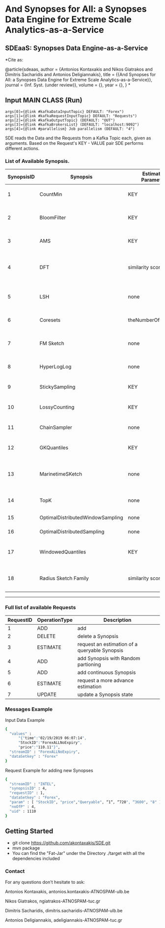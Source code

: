 # **And Synopses for All: a Synopses Data Engine for Extreme Scale Analytics-as-a-Service**

## SDEaaS: Synopses Data Engine-as-a-Service

*Cite as:

@article{sdeaas,
  author    = {Antonios Kontaxakis and
               Nikos Giatrakos and
			   Dimitris Sacharidis and
               Antonios Deligiannakis},
  title     = {{And Synopses for All: a Synopses Data Engine for Extreme Scale Analytics-as-a-Service}},
  journal   = {Inf. Syst. (under review)},
  volume    = {},
  year      = {},
}
*

## Input MAIN CLASS (Run)
~~~
args[0]={@link #kafkaDataInputTopic} DEFAULT: "Forex")
args[1]={@link #kafkaRequestInputTopic} DEFAULT: "Requests")
args[2]={@link #kafkaOutputTopic} (DEFAULT: "OUT")
args[3]={@link #kafkaBrokersList} (DEFAULT: "localhost:9092")
args[4]={@link #parallelism} Job parallelism (DEFAULT: "4")
~~~

SDE reads the Data and the Requests from a Kafka Topic each, given as arguments.
Based on the Request's KEY - VALUE pair SDE performs different actions.

### List of Available Synopsis.

| SynopsisID | Synopsis| Estimation Parameters| Estimates| Mostly Used|	Parameters|
| ---------- | ------- | ---------------------|----------|------------|-----------|
|1|	CountMin |	KEY |	Count|	Frequent Itemsets|	KeyField, ValueField,OperationMode, epsilon, cofidence, seed |
|2|	BloomFilter| KEY |	Member of a Set| 	Membership|	KeyField, ValueField,OperationMode, numberOfElements, FalsePositive|
|3|	AMS|	KEY|	 L2 norm, innerProduct, Count|	Frequent Itemsets|	KeyField, ValueField,OperationMode, Depth, Buckets|
|4|	DFT|	similarity score|	Fourier Coefficients|	Correlation|	KeyField, ValueField,  timeField,OperationMode,Interval in Seconds, Basic Window Size in Seconds, Sliding Window Size in Seconds , #coefficients|
|5|	LSH	|none	|BucketID - Projected features	|Correlation|	KeyField, ValueField,OperationMode, windowSize, Dimensions, numberOfBuckets|
|6|	Coresets|	theNumberOfClustersK|	Coresets used for kmeans|	Clustering|	KeyField, ValueField,OperationMode, maxBucketSize,dimensions|
|7|	FM Sketch	|	none	|Cardinality	|Cardinality	|keyField, ValueField, OperationMode, Bitmap size, epsilon relative error, probabilityofFailure |
|8|	HyperLogLog|	none	|Cardinality	|Cardinality	|keyField, ValueField, OperationMode, rsd ( relative standard deviation )|
|9|	StickySampling	|KEY	|FrequentItems, isFrequent, Count|	Frequent Itemsets	|keyField, ValueField, OperationMode, support, epsilon, probabilityofFailure|
|10|	LossyCounting|	KEY|	Count, FrequentItems	|Frequent Itemsets	|keyField, ValueField, OperationMode, epsilon ( the maximum error bound )|
|11|	ChainSampler|	none|	Sample of the data|	Sampling|	keyField,  ValueField, OperationMode, size of sample, size of the window|
|12|	GKQuantiles|	KEY|	Quantile	|Quantiles|keyField , ValueField, OperationMode, epsilon ( the maximum error bound )|
|13|	MarinetimeSKetch|	none	|Ship positions(Sample)|	Sampling	|keyField, ValueField, OperationMode,  minsamplingperiod, minimumDistance, speed(knots) ,corse(degrees)| 
|14|	TopK|	none|	TopK|	TopK|	keyField, ValueField, OperationMode, numberOfK, countDown|
|15|	OptimalDistributedWindowSampling	|none	|Sample of the data	|Sampling|	keyField, ValueField, OperationMode, windowSize|
|16|	OptimalDistributedSampling|	none	|Sample of the data|	Sampling|	keyField, ValueField, OperationMode|
|17|	WindowedQuantiles|	KEY|	Quantile|	Quantiles	|keyField , ValueField, OperationMode, epsilon ( the maximum error bound ),windowSize|
|18|	Radius Sketch Family| similarity score|	similarity score|	similarity/distance|	KeyField, ValueField, OperationMode,Group Size, Sketch Size,Window Size, Number of Groups|

---
### Full list of available Requests

|RequestID|	OperationType|Description|
| --------| ----------   |-----------|
|1|	ADD|add| Synopsis with Keyed partitioning| 
|2|	DELETE|delete a Synopsis|
|3|	ESTIMATE|request an estimation of a queryable Synopsis|
|4|	ADD|add Synopsis with Random partioning|
|5|	ADD|add continuous Synopsis|
|6|	ESTIMATE|request a more advance estimation|
|7|	UPDATE|	update a Synopsis state|


### Messages Example

Input Data Example
```sh
{
  "values" : 
	  "{"time":"02/19/2019 06:07:14",
	  "StockID":"ForexALLNoExpiry",
	  "price":"110.11"}",
  "streamID" : "ForexALLNoExpiry",
  "dataSetkey" : "Forex"
}

```
Request  Example for adding new Synopses
```sh
{
  "streamID" : "INTEL",
  "synopsisID" : 4,
  "requestID" : 1,
  "dataSetkey" : "Forex",
  "param" : [ "StockID", "price","Queryable", “1“, “720", “3600", "8" ],
  "noOfP" : 4,
  "uid" : 1110
}


```

## Getting Started

- git clone https://github.com/akontaxakis/SDE.git
- mvn package
- You can find the  "Fat-Jar" under the Directory ./target with all the dependencies included

### Contact

For any questions don't hesitate to ask:

Antonios Kontaxakis, antonios.kontaxakis-ATNOSPAM-ulb.be

Nikos Giatrakos, ngiatrakos-ATNOSPAM-tuc.gr

Dimitris Sacharidis, dimitris.sacharidis-ATNOSPAM-ulb.be

Antonios Deligiannakis, adeligiannakis-ATNOSPAM-tuc.gr





